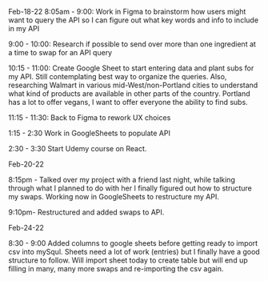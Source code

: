 
Feb-18-22
8:05am - 9:00: Work in Figma to brainstorm how users might want to query the API so I can figure out what key words and info to include in my API


9:00 - 10:00: Research if possible to send over more than one ingredient at a time to swap for an API query

10:15 - 11:00: Create Google Sheet to start entering data and plant subs for my API. Still contemplating best way to organize the queries. Also, researching Walmart in various mid-West/non-Portland cities to understand what kind of products are available in other parts of the country. Portland has a lot to offer vegans, I want to offer everyone the ability to find subs. 

11:15 - 11:30: Back to Figma to rework UX choices

1:15 - 2:30 Work in GoogleSheets to populate API

2:30 - 3:30 Start Udemy course on React.

Feb-20-22 

8:15pm - Talked over my project with a friend last night, while talking through what I planned to do with her I finally figured out how to structure my swaps. Working now in GoogleSheets to restructure my API.

9:10pm- Restructured and added swaps to API.

Feb-24-22

8:30 - 9:00 Added columns to google sheets before getting ready to import csv into mySqul. Sheets need a lot of work (entries) but I finally have a good structure to follow. Will import sheet today to create table but will end up filling in many, many more swaps and re-importing the csv again.


